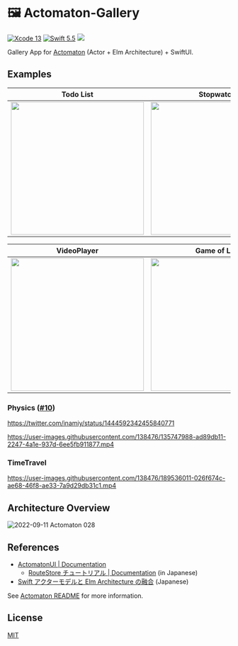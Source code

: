 # 🖼 Actomaton-Gallery

[![Xcode 13](https://img.shields.io/badge/xcode-13-blue.svg?style=flat)](https://developer.apple.com/download/release/) [![Swift 5.5](https://img.shields.io/badge/swift-5.5-orange.svg?style=flat)](https://swift.org/download/)
![](https://github.com/inamiy/Actomaton-Gallery/actions/workflows/main.yml/badge.svg)

Gallery App for [Actomaton](https://github.com/inamiy/Actomaton) (Actor + Elm Architecture) + SwiftUI.

## Examples

Todo List | Stopwatch | GitHub Search
---|----|----
<img src="https://user-images.githubusercontent.com/138476/67172750-84ae5500-f3f7-11e9-95b5-9ea054d784eb.png" width="300"> | <img src="https://user-images.githubusercontent.com/138476/67172753-86781880-f3f7-11e9-892a-5699d2c5383e.png" width="300"> | <img src="https://user-images.githubusercontent.com/138476/67172754-86781880-f3f7-11e9-85b1-621895dd1ce4.png" width="300">

VideoPlayer | Game of Life | Downloader
---|---|---
<img src="https://user-images.githubusercontent.com/138476/189536225-f1f7e491-4ab9-4bba-8dca-834498721664.png" width="300"> | <img src="https://user-images.githubusercontent.com/138476/68635308-7d342480-053b-11ea-888f-f5f63e383d44.png" width="300"> | <img src="https://user-images.githubusercontent.com/138476/189536148-d07c7d10-20ef-4bcc-ab97-4ed226e33d2f.png" width="300"> |

### Physics ([#10](https://github.com/inamiy/Actomaton-Gallery/pull/10))
https://twitter.com/inamiy/status/1444592342455840771

https://user-images.githubusercontent.com/138476/135747988-ad89db11-2247-4a1e-937d-6ee5fb911877.mp4

### TimeTravel

https://user-images.githubusercontent.com/138476/189536011-026f674c-ae68-46f8-ae33-7a9d29db31c1.mp4

## Architecture Overview

![2022-09-11 Actomaton 028](https://user-images.githubusercontent.com/138476/189536390-8bb4c790-cc38-4060-b954-f39a59541074.png)

## References

- [ActomatonUI | Documentation](https://actomaton.github.io/Actomaton/documentation/actomatonui/)
    - [RouteStore チュートリアル | Documentation](https://actomaton.github.io/Actomaton/documentation/actomatonui/oop-tutorial) (in Japanese)
- [Swift アクターモデルと Elm Architecture の融合](https://speakerdeck.com/inamiy/iosdc-japan-2022) (Japanese)

See [Actomaton README](https://github.com/Actomaton/Actomaton#references) for more information.

## License

[MIT](LICENSE)
